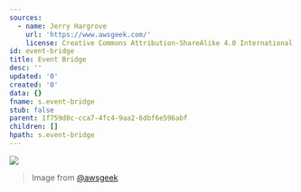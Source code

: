 ```yaml
---
sources:
  - name: Jerry Hargrove
    url: 'https://www.awsgeek.com/'
    license: Creative Commons Attribution-ShareAlike 4.0 International License
id: event-bridge
title: Event Bridge
desc: ''
updated: '0'
created: '0'
data: {}
fname: s.event-bridge
stub: false
parent: 1f759d8c-cca7-4fc4-9aa2-6dbf6e596abf
children: []
hpath: s.event-bridge
---
```

![](/assets/images/Amazon-EventBridge_en.jpg)

> Image from [@awsgeek](https://www.awsgeek.com/Amazon-EventBridge/)

